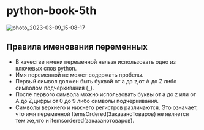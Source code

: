 # python-book-5th
![photo_2023-03-09_15-08-17](https://user-images.githubusercontent.com/111687835/224019242-f9feafec-e97c-4e47-81dd-5bf974318ee6.jpg)

## Правила именования переменных

- В качестве имени переменной нельзя использовать одно из ключевых слов python.
- Имя переменной не может содержать пробелы.
- Первый символ должен быть буквой от a до z,от A до Z либо символом подчеркивания (_).
- После первого символа можно использовать буквы от a до z или от A до Z,цифры от 0 до 9 либо символы подчеркивания.
- Символы верхнего и нижнего регистров различаются. Это означает, что имя переменной ItemsOrdered(ЗаказаноТоваров) не является тем же,что и itemsordered(заказанотоваров).
